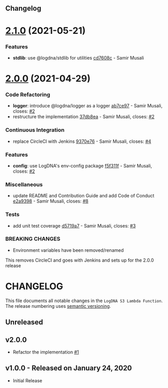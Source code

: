 ## Changelog

# [2.1.0](https://github.com/logdna/logdna-s3/compare/v2.0.0...v2.1.0) (2021-05-21)


### Features

* **stdlib**: use @logdna/stdlib for utilities [cd7608c](https://github.com/logdna/logdna-s3/commit/cd7608c8ff3c2abb0dce08152fc8e402981c1ff1) - Samir Musali

# [2.0.0](https://github.com/logdna/logdna-s3/compare/v1.0.0...v2.0.0) (2021-04-29)


### Code Refactoring

* **logger**: introduce @logdna/logger as a logger [ab7ce97](https://github.com/logdna/logdna-s3/commit/ab7ce9716408539feedaa611f5725e1c9f625b29) - Samir Musali, closes: [#2](https://github.com/logdna/logdna-s3/issues/2)
* restructure the implementation [37db8ea](https://github.com/logdna/logdna-s3/commit/37db8eafac9bf1c5df868d445d411938720d18df) - Samir Musali, closes: [#2](https://github.com/logdna/logdna-s3/issues/2)


### Continuous Integration

* replace CircleCI with Jenkins [9370e76](https://github.com/logdna/logdna-s3/commit/9370e76ad12db0e69f9ed654d08364ebdd7431a0) - Samir Musali, closes: [#4](https://github.com/logdna/logdna-s3/issues/4)


### Features

* **config**: use LogDNA's env-config package [f5f311f](https://github.com/logdna/logdna-s3/commit/f5f311f9cb476c70e5202a78dbe00aa2d6fade9c) - Samir Musali, closes: [#2](https://github.com/logdna/logdna-s3/issues/2)


### Miscellaneous

* update README and Contribution Guide and add Code of Conduct [e2a9398](https://github.com/logdna/logdna-s3/commit/e2a93980c313a6b1376fcdb45d84602064ed6908) - Samir Musali, closes: [#8](https://github.com/logdna/logdna-s3/issues/8)


### Tests

* add unit test coverage [d5719a7](https://github.com/logdna/logdna-s3/commit/d5719a71ae1a24c6884d71b44112fa1ae526aa03) - Samir Musali, closes: [#3](https://github.com/logdna/logdna-s3/issues/3)


### **BREAKING CHANGES**

* Environment variables have been removed/renamed

This removes CircleCI and goes with Jenkins and sets up for the
2.0.0 release

# CHANGELOG

This file documents all notable changes in the `LogDNA S3 Lambda Function`. The release numbering uses [semantic versioning](http://semver.org).

## Unreleased

## v2.0.0
* Refactor the implementation [#1](https://github.com/logdna/logdna-s3/pull/1)

## v1.0.0 - Released on January 24, 2020
* Initial Release

[Unreleased]: https://github.com/logdna/logdna-agent/compare/2.0.0...HEAD
[2.0.0]: https://github.com/logdna/logdna-agent/compare/1.0.0...2.0.0
[1.0.0]: https://github.com/logdna/logdna-agent/releases/tag/1.0.0
